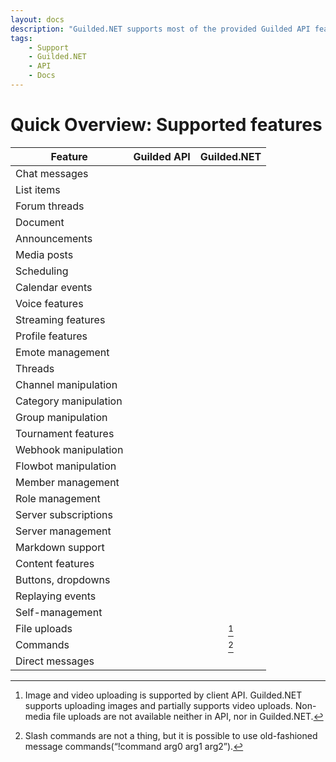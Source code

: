 ```yaml
---
layout: docs
description: "Guilded.NET supports most of the provided Guilded API features."
tags:
    - Support
    - Guilded.NET
    - API
    - Docs
---
```


# Quick Overview: Supported features

| Feature                  |         Guilded API          |            Guilded.NET           |
|--------------------------|:----------------------------:|:--------------------------------:|
| Chat messages            | <i class="fas fa-check"></i> | <i class="fas fa-check"></i>     |
| List items               | <i class="fas fa-check"></i> | <i class="fas fa-check"></i>     |
| Forum threads            | <i class="fas fa-slash"></i> | <i class="fas fa-slash"></i>     |
| Document                 | <i class="fas fa-slash"></i> | <i class="fas fa-slash"></i>     |
| Announcements            | <i class="fas fa-times"></i> | <i class="fas fa-times"></i>     |
| Media posts              | <i class="fas fa-times"></i> | <i class="fas fa-times"></i>     |
| Scheduling               | <i class="fas fa-times"></i> | <i class="fas fa-times"></i>     |
| Calendar events          | <i class="fas fa-times"></i> | <i class="fas fa-times"></i>     |
| Voice features           | <i class="fas fa-times"></i> | <i class="fas fa-times"></i>     |
| Streaming features       | <i class="fas fa-times"></i> | <i class="fas fa-times"></i>     |
| Profile features         | <i class="fas fa-times"></i> | <i class="fas fa-times"></i>     |
| Emote management         | <i class="fas fa-times"></i> | <i class="fas fa-times"></i>     |
| Threads                  | <i class="fas fa-times"></i> | <i class="fas fa-times"></i>     |
| Channel manipulation     | <i class="fas fa-check"></i> | <i class="fas fa-check"></i>     |
| Category manipulation    | <i class="fas fa-times"></i> | <i class="fas fa-times"></i>     |
| Group manipulation       | <i class="fas fa-times"></i> | <i class="fas fa-times"></i>     |
| Tournament features      | <i class="fas fa-times"></i> | <i class="fas fa-times"></i>     |
| Webhook manipulation     | <i class="fas fa-check"></i> | <i class="fas fa-check"></i>     |
| Flowbot manipulation     | <i class="fas fa-times"></i> | <i class="fas fa-times"></i>     |
| Member management        | <i class="fas fa-check"></i> | <i class="fas fa-check"></i>     |
| Role management          | <i class="fas fa-times"></i> | <i class="fas fa-times"></i>     |
| Server subscriptions     | <i class="fas fa-times"></i> | <i class="fas fa-times"></i>     |
| Server management        | <i class="fas fa-times"></i> | <i class="fas fa-times"></i>     |
| Markdown support         | <i class="fas fa-slash"></i> | <i class="fas fa-slash"></i>     |
| Content features         | <i class="fas fa-slash"></i> | <i class="fas fa-slash"></i>     |
| Buttons, dropdowns       | <i class="fas fa-times"></i> | <i class="fas fa-times"></i>     |
| Replaying events         | <i class="fas fa-check"></i> | <i class="fas fa-slash"></i>     |
| Self-management          | <i class="fas fa-times"></i> | <i class="fas fa-times"></i>     |
| File uploads             | <i class="fas fa-times"></i> | <i class="fas fa-slash"></i>[^1] |
| Commands                 | <i class="fas fa-check"></i> | <i class="fas fa-times"></i>[^2] |
| Direct messages          | <i class="fas fa-times"></i> | <i class="fas fa-times"></i>     |

[^1]: Image and video uploading is supported by client API. Guilded.NET supports uploading images and partially supports video uploads. Non-media file uploads are not available neither in API, nor in Guilded.NET.
[^2]: Slash commands are not a thing, but it is possible to use old-fashioned message commands(<q>!command arg0 arg1 arg2</q>).